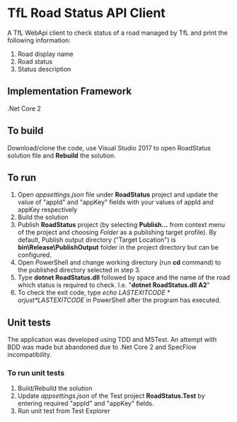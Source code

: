 ﻿# TfL Road Status API Client
A TfL WebApi client to check status of a road managed by TfL and print the following information:
1. Road display name
2. Road status
3. Status description

## Implementation Framework
.Net Core 2

## To build
Download/clone the code, use Visual Studio 2017 to open RoadStatus solution file and **Rebuild** the solution.

## To run

1. Open *appsettings.json* file under **RoadStatus** project and update the value of "appId" and "appKey" fields with your values of appId and appKey respectively  
2. Build the solution
3. Publish **RoadStatus** project (by selecting **Publish...** from context menu of the project and choosing *Folder* as a publishing target profile). By default, Publish output directory ("Target Location") is **bin\Release\PublishOutput** folder in the project directory but can be configured.
4. Open PowerShell and change working directory (run **cd** command) to the published directory selected in step 3.
5. Type **dotnet RoadStatus.dll** followed by space and the name of the road which status is required to check. I.e. "**dotnet RoadStatus.dll A2**"
6. To check the exit code, type *echo $LASTEXITCODE* or just *$LASTEXITCODE* in PowerShell after the program has executed.

## Unit tests

The application was developed using TDD and MSTest.
An attempt with BDD was made but abandoned due to .Net Core 2 and SpecFlow incompatibility.

### To run unit tests
1. Build/Rebuild the solution
2. Update *appsettings.json* of the Test project **RoadStatus.Test** by entering required "appId" and "appKey" fields.
3. Run unit test from Test Explorer